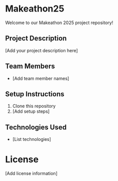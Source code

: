 # Makeathon25

Welcome to our Makeathon 2025 project repository!

## Project Description
[Add your project description here]

## Team Members
- [Add team member names]

## Setup Instructions
1. Clone this repository
2. [Add setup steps]

## Technologies Used
- [List technologies]

# License
[Add license information]